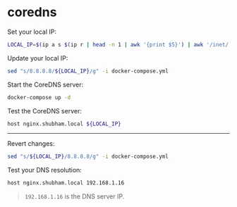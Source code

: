 # coredns

Set your local IP:
```bash
LOCAL_IP=$(ip a s $(ip r | head -n 1 | awk '{print $5}') | awk '/inet/ {print $2}' | cut -d / -f 1 | head -n 1)
```

Update your local IP:
```bash
sed "s/8.8.8.8/${LOCAL_IP}/g" -i docker-compose.yml
```

Start the CoreDNS server:
```bash
docker-compose up -d
```

Test the CoreDNS server:
```bash
host nginx.shubham.local ${LOCAL_IP}
```

---

Revert changes:
```bash
sed "s/${LOCAL_IP}/8.8.8.8/g" -i docker-compose.yml
```

Test your DNS resolution:
```bash
host nginx.shubham.local 192.168.1.16
```
> `192.168.1.16` is the DNS server IP.

